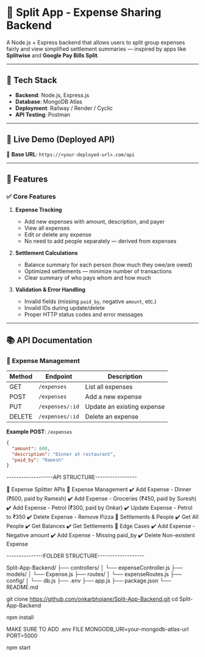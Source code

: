 # 💸 Split App - Expense Sharing Backend

A Node.js + Express backend that allows users to split group expenses fairly and view simplified settlement summaries — inspired by apps like **Splitwise** and **Google Pay Bills Split**.

---

## 🔧 Tech Stack

- **Backend**: Node.js, Express.js
- **Database**: MongoDB Atlas
- **Deployment**: Railway / Render / Cyclic
- **API Testing**: Postman

---

## 🚀 Live Demo (Deployed API)

🔗 **Base URL**: `https://<your-deployed-url>.com/api`

---

## 📌 Features

### ✅ Core Features

1. **Expense Tracking**
   - Add new expenses with amount, description, and payer
   - View all expenses
   - Edit or delete any expense
   - No need to add people separately — derived from expenses

2. **Settlement Calculations**
   - Balance summary for each person (how much they owe/are owed)
   - Optimized settlements — minimize number of transactions
   - Clear summary of who pays whom and how much

3. **Validation & Error Handling**
   - Invalid fields (missing `paid_by`, negative `amount`, etc.)
   - Invalid IDs during update/delete
   - Proper HTTP status codes and error messages

---

## 📚 API Documentation

### 🔸 Expense Management

| Method | Endpoint           | Description                    |
|--------|--------------------|--------------------------------|
| GET    | `/expenses`        | List all expenses              |
| POST   | `/expenses`        | Add a new expense              |
| PUT    | `/expenses/:id`    | Update an existing expense     |
| DELETE | `/expenses/:id`    | Delete an expense              |

**Example POST**: `/expenses`

```json
{
  "amount": 600,
  "description": "Dinner at restaurant",
  "paid_by": "Ramesh"
}
```

-------------------API STRUCTURE-----------------

📁 Expense Splitter APIs
  📁 Expense Management
    ✔️ Add Expense - Dinner (₹600, paid by Ramesh)
    ✔️ Add Expense - Groceries (₹450, paid by Suresh)
    ✔️ Add Expense - Petrol (₹300, paid by Onkar)
    ✔️ Update Expense - Petrol to ₹350
    ✔️ Delete Expense - Remove Pizza
  📁 Settlements & People
    ✔️ Get All People
    ✔️ Get Balances
    ✔️ Get Settlements
  📁 Edge Cases
    ✔️ Add Expense - Negative amount
    ✔️ Add Expense - Missing paid_by
    ✔️ Delete Non-existent Expense


---------------FOLDER STRUCTURE-------------------

Split-App-Backend/
├── controllers/
│   └── expenseController.js
├── models/
│   └── Expense.js
├── routes/
│   └── expenseRoutes.js
├── config/
│   └── db.js
├── .env
├── app.js
├── package.json
└── README.md


git clone https://github.com/onkarbhojane/Split-App-Backend.git
cd Split-App-Backend

npm install

MAKE SURE TO ADD .env FILE
MONGODB_URI=your-mongodb-atlas-url
PORT=5000

npm start


